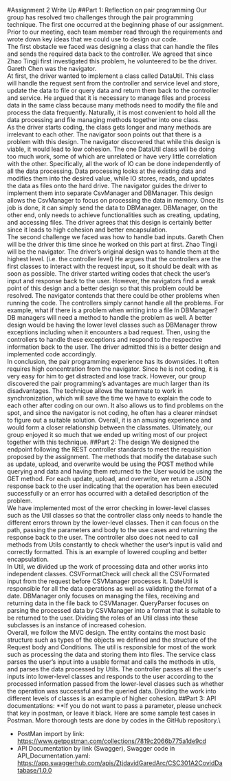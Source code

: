 #Assignment 2 Write Up
##Part 1: Reflection on pair programming
Our group has resolved two challenges through the pair programming technique. The first one occurred at the beginning phase of our assignment. Prior to our meeting, each team member read through the requirements and wrote down key ideas that we could use to design our code.\
The first obstacle we faced was designing a class that can handle the files and sends the required data back to the controller. We agreed that since Zhao Tingji first investigated this problem, he volunteered to be the driver. Gareth Chen was the navigator. \
At first, the driver wanted to implement a class called DataUtil. This class will handle the request sent from the controller and service level and store, update the data to file or query data and return them back to the controller and service. He argued that it is necessary to manage files and process data in the same class because many methods need to modify the file and process the data frequently. Naturally, it is most convenient to hold all the data processing and file managing methods together into one class. \
As the driver starts coding, the class gets longer and many methods are irrelevant to each other. The navigator soon points out that there is a problem with this design. The navigator discovered that while this design is viable, it would lead to low cohesion. The one DataUtil class will be doing too much work, some of which are unrelated or have very little correlation with the other. Specifically, all the work of IO can be done independently of all the data processing. Data processing looks at the existing data and modifies them into the desired value, while IO stores, reads, and updates the data as files onto the hard drive. The navigator guides the driver to implement them into separate CsvManager and DBManager. This design allows the CsvManager to focus on processing the data in memory. Once its job is done, it can simply send the data to DBManager. DBManager, on the other end, only needs to achieve functionalities such as creating, updating, and accessing files. The driver agrees that this design is certainly better since it leads to high cohesion and better encapsulation. \
The second challenge we faced was how to handle bad inputs. Gareth Chen will be the driver this time since he worked on this part at first. Zhao Tingji will be the navigator. The driver’s original design was to handle them at the highest level. (i.e. the controller level) He argues that the controllers are the first classes to interact with the request input, so it should be dealt with as soon as possible. The driver started writing codes that check the user’s input and response back to the user. However, the navigators find a weak point of this design and a better design so that this problem could be resolved. The navigator contends that there could be other problems when running the code. The controllers simply cannot handle all the problems. For example, what if there is a problem when writing into a file in DBManager? DB managers will need a method to handle the problem as well. A better design would be having the lower level classes such as DBManager throw exceptions including when it encounters a bad request. Then, using the controllers to handle these exceptions and respond to the respective information back to the user. The driver admitted this is a better design and implemented code accordingly.\
In conclusion, the pair programming experience has its downsides. It often requires high concentration from the navigator. Since he is not coding, it is very easy for him to get distracted and lose track. However, our group discovered the pair programming’s advantages are much larger than its disadvantages. The technique allows the teammate to work in synchronization, which will save the time we have to explain the code to each other after coding on our own. It also allows us to find problems on the spot, and since the navigator is not coding, he often has a clearer mindset to figure out a suitable solution. Overall, it is an amusing experience and would form a closer relationship between the classmates. Ultimately,  our group enjoyed it so much that we ended up writing most of our project together with this technique.
##Part 2: The design 
We designed the endpoint following the REST controller standards to meet the requisition proposed by the assignment. The methods that modify the database such as update, upload, and overwrite would be using the POST method while querying and data and having them returned to the User would be using the GET method. For each update, upload, and overwrite, we return a JSON response back to the user indicating that the operation has been executed successfully or an error has occurred with a detailed description of the problem. \
We have implemented most of the error checking in lower-level classes such as the Util classes so that the controller class only needs to handle the different errors thrown by the lower-level classes. Then it can focus on the path, passing the parameters and body to the use cases and returning the response back to the user. The controller also does not need to call methods from Utils constantly to check whether the user’s input is valid and correctly formatted. This is an example of lowered coupling and better encapsulation.\
In Util, we divided up the work of processing data and other works into independent classes. CSVFormatCheck will check all the CSVFormated input from the request before CSVManager processes it. DateUtil is responsible for all the data operations as well as validating the format of a date. DBManager only focuses on managing the files, receiving and returning data in the file back to CSVManager. QueryParser focuses on parsing the processed data by CSVManager into a format that is suitable to be returned to the user. Dividing the roles of an Util class into these subclasses is an instance of increased cohesion.\
Overall, we follow the MVC design. The entity contains the most basic structure such as types of the objects we defined and the structure of the Request body and Conditions. The util is responsible for most of the work such as processing the data and storing them into files. The service class parses the user’s input into a usable format and calls the methods in utils, and parses the data processed by Utils. The controller passes all the user's inputs into lower-level classes and responds to the user according to the processed information passed from the lower-level classes such as whether the operation was successful and the queried data. Dividing the work into different levels of classes is an example of higher cohesion.
##Part 3: API documentations:
**If you do not want to pass a parameter, please uncheck that key in postman, or leave it black. Here are some sample test cases in Postman. More thorough tests are done by codes in the GitHub repository.\
- PostMan import by link: https://www.getpostman.com/collections/7819c2066b775a1de9cd
- API Documentation by link (Swagger), Swagger code in API_Documentation.yaml: https://app.swaggerhub.com/apis/ZtjdavidGaredArc/CSC301A2CovidDatabase/1.0.0
